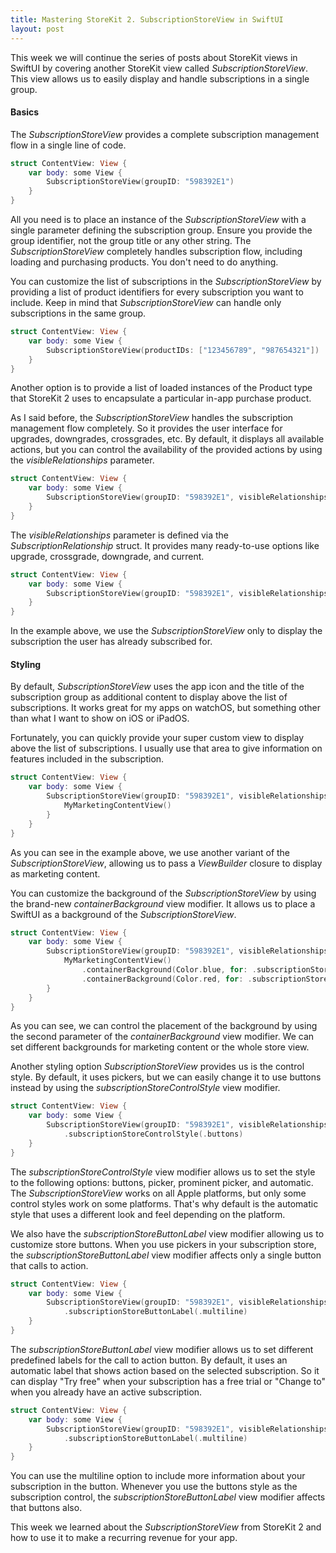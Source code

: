 ```yaml
---
title: Mastering StoreKit 2. SubscriptionStoreView in SwiftUI
layout: post
---
```


This week we will continue the series of posts about StoreKit views in SwiftUI by covering another StoreKit view called *SubscriptionStoreView*. This view allows us to easily display and handle subscriptions in a single group.

#### Basics
The *SubscriptionStoreView* provides a complete subscription management flow in a single line of code.

```swift
struct ContentView: View {
    var body: some View {
        SubscriptionStoreView(groupID: "598392E1")
    }
}
```

All you need is to place an instance of the *SubscriptionStoreView* with a single parameter defining the subscription group. Ensure you provide the group identifier, not the group title or any other string. The *SubscriptionStoreView* completely handles subscription flow, including loading and purchasing products. You don't need to do anything.

You can customize the list of subscriptions in the *SubscriptionStoreView* by providing a list of product identifiers for every subscription you want to include. Keep in mind that *SubscriptionStoreView* can handle only subscriptions in the same group.

```swift
struct ContentView: View {
    var body: some View {
        SubscriptionStoreView(productIDs: ["123456789", "987654321"])
    }
}
```

Another option is to provide a list of loaded instances of the Product type that StoreKit 2 uses to encapsulate a particular in-app purchase product.

As I said before, the *SubscriptionStoreView* handles the subscription management flow completely. So it provides the user interface for upgrades, downgrades, crossgrades, etc. By default, it displays all available actions, but you can control the availability of the provided actions by using the *visibleRelationships* parameter.

```swift
struct ContentView: View {
    var body: some View {
        SubscriptionStoreView(groupID: "598392E1", visibleRelationships: .all)
    }
}
```

The *visibleRelationships* parameter is defined via the *SubscriptionRelationship* struct. It provides many ready-to-use options like upgrade, crossgrade, downgrade, and current.

```swift
struct ContentView: View {
    var body: some View {
        SubscriptionStoreView(groupID: "598392E1", visibleRelationships: .current)
    }
}
```

In the example above, we use the *SubscriptionStoreView* only to display the subscription the user has already subscribed for.

#### Styling
By default, *SubscriptionStoreView* uses the app icon and the title of the subscription group as additional content to display above the list of subscriptions. It works great for my apps on watchOS, but something other than what I want to show on iOS or iPadOS.

Fortunately, you can quickly provide your super custom view to display above the list of subscriptions. I usually use that area to give information on features included in the subscription.

```swift
struct ContentView: View {
    var body: some View {
        SubscriptionStoreView(groupID: "598392E1", visibleRelationships: .all) {
            MyMarketingContentView()
        }
    }
}
```

As you can see in the example above, we use another variant of the *SubscriptionStoreView*, allowing us to pass a *ViewBuilder* closure to display as marketing content.

You can customize the background of the *SubscriptionStoreView* by using the brand-new *containerBackground* view modifier. It allows us to place a SwiftUI as a background of the *SubscriptionStoreView*.

```swift
struct ContentView: View {
    var body: some View {
        SubscriptionStoreView(groupID: "598392E1", visibleRelationships: .all) {
            MyMarketingContentView()
                .containerBackground(Color.blue, for: .subscriptionStoreHeader)
                .containerBackground(Color.red, for: .subscriptionStoreFullHeight)
        }
    }
}
```

As you can see, we can control the placement of the background by using the second parameter of the *containerBackground* view modifier. We can set different backgrounds for marketing content or the whole store view.

Another styling option *SubscriptionStoreView* provides us is the control style. By default, it uses pickers, but we can easily change it to use buttons instead by using the *subscriptionStoreControlStyle* view modifier.

```swift
struct ContentView: View {
    var body: some View {
        SubscriptionStoreView(groupID: "598392E1", visibleRelationships: .all)
            .subscriptionStoreControlStyle(.buttons)
    }
}
```

The *subscriptionStoreControlStyle* view modifier allows us to set the style to the following options: buttons, picker, prominent picker, and automatic. The *SubscriptionStoreView* works on all Apple platforms, but only some control styles work on some platforms. That's why default is the automatic style that uses a different look and feel depending on the platform.

We also have the *subscriptionStoreButtonLabel* view modifier allowing us to customize store buttons. When you use pickers in your subscription store, the *subscriptionStoreButtonLabel* view modifier affects only a single button that calls to action.

```swift
struct ContentView: View {
    var body: some View {
        SubscriptionStoreView(groupID: "598392E1", visibleRelationships: .all)
            .subscriptionStoreButtonLabel(.multiline)
    }
}
```

The *subscriptionStoreButtonLabel* view modifier allows us to set different predefined labels for the call to action button. By default, it uses an automatic label that shows action based on the selected subscription. So it can display "Try free" when your subscription has a free trial or "Change to" when you already have an active subscription.

```swift
struct ContentView: View {
    var body: some View {
        SubscriptionStoreView(groupID: "598392E1", visibleRelationships: .all)
            .subscriptionStoreButtonLabel(.multiline)
    }
}
```

You can use the multiline option to include more information about your subscription in the button. Whenever you use the buttons style as the subscription control, the *subscriptionStoreButtonLabel* view modifier affects that buttons also.

This week we learned about the *SubscriptionStoreView* from StoreKit 2 and how to use it to make a recurring revenue for your app.
